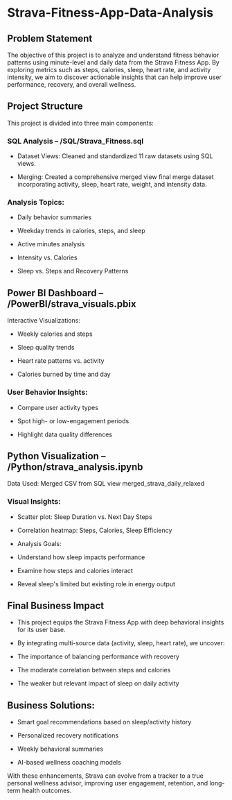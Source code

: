 # Strava-Fitness-App-Data-Analysis
## Problem Statement
The objective of this project is to analyze and understand fitness behavior patterns using minute-level and daily data from the Strava Fitness App. By exploring metrics such as steps, calories, sleep, heart rate, and activity intensity, we aim to discover actionable insights that can help improve user performance, recovery, and overall wellness.

## Project Structure
This project is divided into three main components:

### SQL Analysis – /SQL/Strava_Fitness.sql
- Dataset Views: Cleaned and standardized 11 raw datasets using SQL views.

- Merging: Created a comprehensive merged view final merge dataset incorporating activity, sleep, heart rate, weight, and intensity data.

### Analysis Topics:

- Daily behavior summaries

- Weekday trends in calories, steps, and sleep

- Active minutes analysis

- Intensity vs. Calories

- Sleep vs. Steps and Recovery Patterns


## Power BI Dashboard – /PowerBI/strava_visuals.pbix
Interactive Visualizations:

- Weekly calories and steps

- Sleep quality trends

- Heart rate patterns vs. activity

- Calories burned by time and day

### User Behavior Insights:

- Compare user activity types

- Spot high- or low-engagement periods

- Highlight data quality differences

## Python Visualization – /Python/strava_analysis.ipynb
Data Used: Merged CSV from SQL view merged_strava_daily_relaxed

### Visual Insights:

- Scatter plot: Sleep Duration vs. Next Day Steps

- Correlation heatmap: Steps, Calories, Sleep Efficiency

- Analysis Goals:

- Understand how sleep impacts performance

- Examine how steps and calories interact

- Reveal sleep's limited but existing role in energy output

## Final Business Impact
- This project equips the Strava Fitness App with deep behavioral insights for its user base.
- By integrating multi-source data (activity, sleep, heart rate), we uncover:

- The importance of balancing performance with recovery

- The moderate correlation between steps and calories

- The weaker but relevant impact of sleep on daily activity

## Business Solutions:
- Smart goal recommendations based on sleep/activity history

- Personalized recovery notifications

- Weekly behavioral summaries

- AI-based wellness coaching models

With these enhancements, Strava can evolve from a tracker to a true personal wellness advisor, improving user engagement, retention, and long-term health outcomes.
